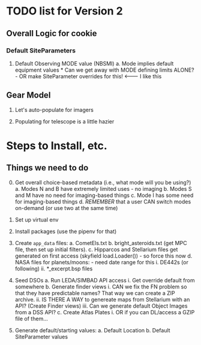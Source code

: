 # TODO list for Version 2

## Overall Logic for cookie

### Default SiteParameters

1. Default Observing MODE value (NBSMI) 
    a. Mode implies default equipment values
        * Can we get away with MODE defining limits ALONE?
            - OR make SiteParameter overrides for this!   <--- I like this

## Gear Model

1. Let's auto-populate for imagers

2. Populating for telescope is a little hazier

# Steps to Install, etc.

## Things we need to do

0. Get overall choice-based metadata (i.e., what mode will you be using?)
    a. Modes N and B have extremely limited uses - no imaging
    b. Modes S and M have no need for imaging-based things 
    c. Mode I has some need for imaging-based things
    d. _REMEMBER_ that a user CAN switch modes on-demand (or use two at the same time)

1. Set up virtual env
2. Install packages (use the pipenv for that)
3. Create `app_data` files:
    a. CometEls.txt
    b. bright_asteroids.txt (get MPC file, then set up initial filters).
    c. Hipparcos and Stellarium files get generated on first access (skyfield load.Loader()) - so force this now
    d. NASA files for planets/moons: - need date range for this
        i. DE442s (or following)
        ii. *_excerpt.bsp files
4. Seed DSOs
    a. Run LEDA/SIMBAD API access
        i. Get override default from somewhere
    b. Generate finder views
        i. CAN we fix the FN problem so that they have predictable names?   That way we can create a ZIP archive.
        ii. IS THERE A WAY to genereate maps from Stellarium with an API?  (Create Finder views)
        iii. Can we generate default Object Images from a DSS API?
    c. Create Atlas Plates
        i. OR if you can DL/access a GZIP file of them...
5. Generate default/starting values:
    a. Default Location 
    b. Default SiteParameter values



